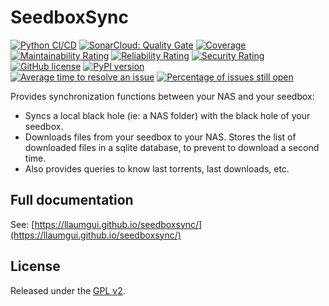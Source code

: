 # SeedboxSync

[![Python CI/CD](https://github.com/llaumgui/seedboxsync/workflows/Python%20CI/CD/badge.svg)](https://github.com/llaumgui/seedboxsync/actions?query=workflow%3A%22Python+CI%2FCD%22) [![SonarCloud: Quality Gate](https://sonarcloud.io/api/project_badges/measure?project=llaumgui:seedboxsync&metric=alert_status)](https://sonarcloud.io/dashboard?id=llaumgui:seedboxsync)
[![Coverage](https://sonarcloud.io/api/project_badges/measure?project=llaumgui%3Aseedboxsync&metric=coverage)](https://sonarcloud.io/dashboard?id=llaumgui%3Aseedboxsync)
[![Maintainability Rating](https://sonarcloud.io/api/project_badges/measure?project=llaumgui%3Aseedboxsync&metric=sqale_rating)](https://sonarcloud.io/dashboard?id=llaumgui%3Aseedboxsync) [![Reliability Rating](https://sonarcloud.io/api/project_badges/measure?project=llaumgui%3Aseedboxsync&metric=reliability_rating)](https://sonarcloud.io/dashboard?id=llaumgui%3Aseedboxsync) [![Security Rating](https://sonarcloud.io/api/project_badges/measure?project=llaumgui%3Aseedboxsync&metric=security_rating)](https://sonarcloud.io/dashboard?id=llaumgui%3Aseedboxsync)<br />
[![GitHub license](https://img.shields.io/github/license/llaumgui/seedboxsync.svg)](https://github.com/llaumgui/seedboxsync/blob/main/LICENSE)
[![PyPI version](https://badge.fury.io/py/seedboxsync.svg)](https://pypi.python.org/pypi/seedboxsync)<br />
[![Average time to resolve an issue](http://isitmaintained.com/badge/resolution/llaumgui/seedboxsync.svg)](http://isitmaintained.com/project/llaumgui/seedboxsync "Average time to resolve an issue")
[![Percentage of issues still open](http://isitmaintained.com/badge/open/llaumgui/seedboxsync.svg)](http://isitmaintained.com/project/llaumgui/seedboxsync "Percentage of issues still open")

Provides synchronization functions between your NAS and your seedbox:

* Syncs a local black hole (ie: a NAS folder) with the black hole of your seedbox.
* Downloads files from your seedbox to your NAS. Stores the list of downloaded files in a sqlite database, to prevent to download a second time.
* Also provides queries to know last torrents, last downloads, etc.

## Full documentation

See: [https://llaumgui.github.io/seedboxsync/](https://llaumgui.github.io/seedboxsync/)

## License

Released under the [GPL v2](http://opensource.org/licenses/GPL-2.0).
